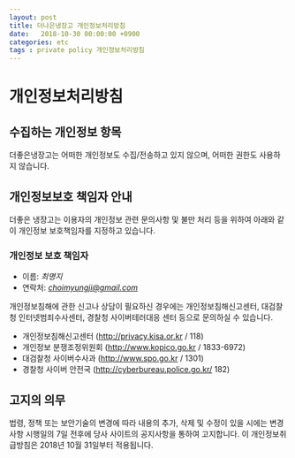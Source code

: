 ```yaml
---
layout: post
title: 더나은냉장고 개인정보처리방침
date:   2018-10-30 00:00:00 +0900
categories: etc
tags : private policy 개인정보처리방침
---
```


# 개인정보처리방침

## 수집하는 개인정보 항목
더좋은냉장고는 어떠한 개인정보도 수집/전송하고 있지 않으며, 어떠한 권한도 사용하지 않습니다.

## 개인정보보호 책임자 안내
더좋은 냉장고는 이용자의 개인정보 관련 문의사항 및 불만 처리 등을 위하여 아래와 같이 개인정보 보호책임자를 지정하고 있습니다.

### 개인정보 보호 책임자    
* 이름: *최명지*
* 연락처: *choimyungji@gmail.com*

개인정보침해에 관한 신고나 상담이 필요하신 경우에는 개인정보침해신고센터, 대검찰청 인터넷범죄수사센터, 경찰청 사이버테러대응 센터 등으로 문의하실 수 있습니다.

* 개인정보침해신고센터 (http://privacy.kisa.or.kr / 118)
* 개인정보 분쟁조정위원회 (http://www.kopico.go.kr / 1833-6972)
* 대검찰청 사이버수사과 (http://www.spo.go.kr / 1301)
* 경찰청 사이버 안전국 (http://cyberbureau.police.go.kr/ 182)

## 고지의 의무
법령, 정책 또는 보안기술의 변경에 따라 내용의 추가, 삭제 및 수정이 있을 시에는 변경사항 시행일의 7일 전후에 당사 사이트의 공지사항을 통하여 고지합니다.
이 개인정보취급방침은 2018년 10월 31일부터 적용됩니다.
